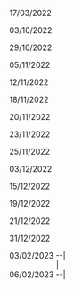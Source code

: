 17/03/2022

03/10/2022

29/10/2022

05/11/2022

12/11/2022

18/11/2022

20/11/2022

23/11/2022

25/11/2022

03/12/2022

15/12/2022

19/12/2022

21/12/2022

31/12/2022

03/02/2023 --|<br>
&emsp;&emsp;&emsp;&emsp;&emsp;&emsp;|<br>
06/02/2023 --|<br>        
